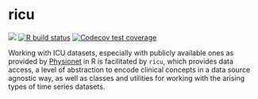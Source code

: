 
<!-- README.md is generated from README.Rmd. Please edit that file -->
ricu
====

<!-- badges: start -->
[![](https://img.shields.io/badge/lifecycle-maturing-blue.svg)](https://www.tidyverse.org/lifecycle/#maturing) [![R build status](https://github.com/septic-tank/ricu/workflows/R-CMD-check/badge.svg)](https://github.com/septic-tank/ricu/actions) [![Codecov test coverage](https://codecov.io/gh/septic-tank/ricu/branch/master/graph/badge.svg)](https://codecov.io/gh/septic-tank/ricu?branch=master) <!-- badges: end -->

Working with ICU datasets, especially with publicly available ones as provided by [Physionet](https://physionet.org) in R is facilitated by `ricu`, which provides data access, a level of abstraction to encode clinical concepts in a data source agnostic way, as well as classes and utilities for working with the arising types of time series datasets.
